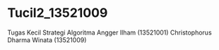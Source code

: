 # Tucil2_13521009

Tugas Kecil Strategi Algoritma
Angger Ilham (13521001)
Christophorus Dharma Winata (13521009)
